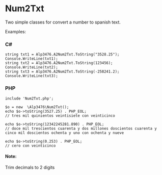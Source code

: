 # Num2Txt

Two simple classes for convert a number to spanish text.

Examples:

### C#
```
string txt1 = Alp3476.A2Num2Txt.ToString("3528.25");
Console.WriteLine(txt1);
string txt2 = Alp3476.A2Num2Txt.ToString(123456);
Console.WriteLine(txt2);
string txt3 = Alp3476.A2Num2Txt.ToString(-258241.2);
Console.WriteLine(txt3);
```

### PHP
```
include 'Num2Txt.php';

$o = new  \Alp3476\Num2Txt();
echo $o->toString(3527.25) . PHP_EOL;
// tres mil quinientos veintisiete con veinticinco

echo $o->toString(12342245281.890) . PHP_EOL;
// doce mil trescientos cuarenta y dos millones doscientos cuarenta y cinco mil doscientos ochenta y uno con ochenta y nueve

echo $o->toString(0.253) . PHP_EOL;
// cero con veinticinco
```

#### Note:

Trim decimals to 2 digits
